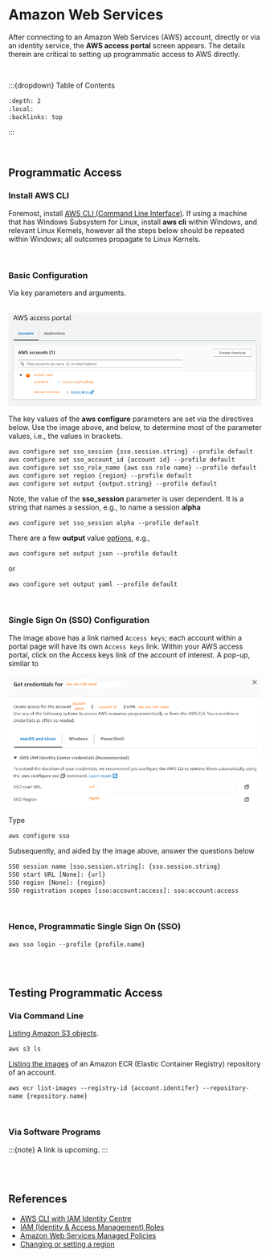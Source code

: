 
# Amazon Web Services

After connecting to an Amazon Web Services (AWS) account, directly or via an identity service, the **AWS access portal** screen appears.  The details therein are critical to setting up programmatic access to AWS directly.

<br>

:::{dropdown} Table of Contents
```{contents}
:depth: 2
:local:
:backlinks: top
```
:::

<br>

## Programmatic Access

### Install AWS CLI

Foremost, install [AWS CLI (Command Line Interface)](https://docs.aws.amazon.com/cli/latest/userguide/getting-started-install.html#getting-started-install-instructions).  If using a machine that has Windows Subsystem for Linux, install **aws cli** within Windows, and relevant Linux Kernels, however all the steps below should be repeated within Windows; all outcomes propagate to Linux Kernels.

<br>

### Basic Configuration

Via key parameters and arguments.

<br>

<img src="../../_static/images/aws_access_portal.png" alt="Access Portal">

<br>

The key values of the **aws configure** parameters are set via the directives below.  Use the image above, and below, to determine most of the parameter values, i.e., the values in brackets. 

```shell
aws configure set sso_session {sso.session.string} --profile default
aws configure set sso_account_id {account id} --profile default
aws configure set sso_role_name {aws sso role name} --profile default
aws configure set region {region} --profile default
aws configure set output {output.string} --profile default
```

Note, the value of the **sso_session** parameter is user dependent.  It is a string that names a session, e.g., to name a session **alpha**

```shell
aws configure set sso_session alpha --profile default
```  

There are a few **output** value [options](https://docs.aws.amazon.com/cli/latest/userguide/cli-configure-files.html#cli-config-output), e.g.,  

```shell
aws configure set output json --profile default
```

or 

```shell
aws configure set output yaml --profile default
```

<br>

### Single Sign On (SSO) Configuration

The image above has a link named `Access keys`; each account within a portal page will have its own `Access keys` link.  Within your AWS access portal, click on the Access keys link of the account of interest.  A pop-up, similar to   

<img src="../../_static/images/aws_access_credentials.png" alt="Access Credentials">


Type

```shell
aws configure sso
```

Subsequently, and aided by the image above, answer the questions below

```
SSO session name [sso.session.string]: {sso.session.string}
SSO start URL [None]: {url}
SSO region [None]: {region}
SSO registration scopes [sso:account:access]: sso:account:access
```

<br>

### Hence, Programmatic Single Sign On (SSO)


```shell
aws sso login --profile {profile.name}
```


<br>
<br>

## Testing Programmatic Access

### Via Command Line

[Listing Amazon S3 objects](https://awscli.amazonaws.com/v2/documentation/api/latest/reference/s3/ls.html).

```shell
aws s3 ls
```

[Listing the images](https://awscli.amazonaws.com/v2/documentation/api/latest/reference/ecr/list-images.html) of an Amazon ECR (Elastic Container Registry) repository of an account.

```shell
aws ecr list-images --registry-id {account.identifer} --repository-name {repository.name}
```

<br>

### Via Software Programs

:::{note} 
A link is upcoming.
:::


<br>
<br>

## References

* <a href="https://docs.aws.amazon.com/cli/latest/userguide/cli-configure-sso.html"><abbr title="Amazon Web Services">AWS</abbr> <abbr title="Command Line Interface">CLI</abbr> with <abbr title="Identity & Access Management">IAM</abbr> Identity Centre</a>
* [IAM (Identity & Access Management) Roles](https://docs.aws.amazon.com/IAM/latest/UserGuide/id_roles.html)
* [Amazon Web Services Managed Policies](https://docs.aws.amazon.com/aws-managed-policy/latest/reference/policy-list.html)
* [Changing or setting a region](https://docs.aws.amazon.com/awsconsolehelpdocs/latest/gsg/select-region.html)


<br>
<br>

<br>
<br>

<br>
<br>

<br>
<br>
